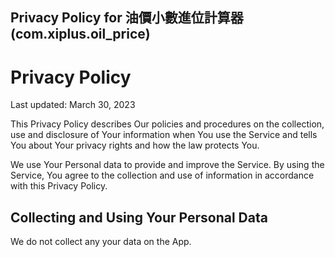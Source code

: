 ## Privacy Policy for 油價小數進位計算器 (com.xiplus.oil_price)

# Privacy Policy

Last updated: March 30, 2023

This Privacy Policy describes Our policies and procedures on the collection, use and disclosure of Your information when You use the Service and tells You about Your privacy rights and how the law protects You.

We use Your Personal data to provide and improve the Service. By using the Service, You agree to the collection and use of information in accordance with this Privacy Policy.

## Collecting and Using Your Personal Data

We do not collect any your data on the App.
